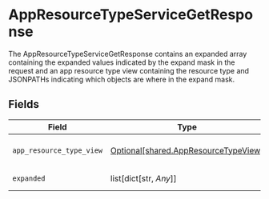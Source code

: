 # AppResourceTypeServiceGetResponse

The AppResourceTypeServiceGetResponse contains an expanded array containing the expanded values indicated by the expand mask
 in the request and an app resource type view containing the resource type and JSONPATHs indicating which objects are where in the expand mask.


## Fields

| Field                                                                                  | Type                                                                                   | Required                                                                               | Description                                                                            |
| -------------------------------------------------------------------------------------- | -------------------------------------------------------------------------------------- | -------------------------------------------------------------------------------------- | -------------------------------------------------------------------------------------- |
| `app_resource_type_view`                                                               | [Optional[shared.AppResourceTypeView]](undefined/models/shared/appresourcetypeview.md) | :heavy_minus_sign:                                                                     | The AppResourceTypeView message.                                                       |
| `expanded`                                                                             | list[dict[str, *Any*]]                                                                 | :heavy_minus_sign:                                                                     | List of serialized related objects.                                                    |